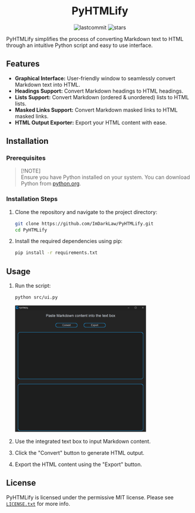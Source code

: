 <h1 align="center">PyHTMLify</h1>

<p align="center">
  <img src="https://img.shields.io/github/last-commit/ImDarkLaw/PyHTMLify" alt="lastcommit">
  <img src="https://img.shields.io/github/stars/ImDarkLaw/PyHTMLify" alt="stars">
</p>

PyHTMLify simplifies the process of converting Markdown text to HTML through an intuitive Python script and easy to use interface.

## Features

- **Graphical Interface:** User-friendly window to seamlessly convert Markdown text into HTML.
- **Headings Support:** Convert Markdown headings to HTML headings.
- **Lists Support:** Convert Markdown (ordered & unordered) lists to HTML lists.
- **Masked Links Support:** Convert Markdown masked links to HTML masked links.
- **HTML Output Exporter:** Export your HTML content with ease.

## Installation

### Prerequisites

> [!NOTE]\
> Ensure you have Python installed on your system. You can download Python from [python.org](https://www.python.org/).

### Installation Steps

1. Clone the repository and navigate to the project directory:
    ```bash
    git clone https://github.com/ImDarkLaw/PyHTMLify.git
    cd PyHTMLify   
    ```

2. Install the required dependencies using pip:
    ```bash
    pip install -r requirements.txt
    ```

## Usage

1. Run the script:
    ```bash
    python src/ui.py
    ```
   <img src="src/assets/Window.png" alt="Window" height="340">

2. Use the integrated text box to input Markdown content.
3. Click the "Convert" button to generate HTML output.
4. Export the HTML content using the "Export" button.

## License

PyHTMLify is licensed under the permissive MIT license. Please see [`LICENSE.txt`](https://github.com/ImDarkLaw/PyHTMLify/blob/main/LICENSE) for more info.